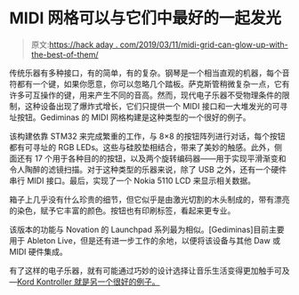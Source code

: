 # MIDI 网格可以与它们中最好的一起发光

> 原文:[https://hack aday . com/2019/03/11/midi-grid-can-glow-up-with-the-best-of-them/](https://hackaday.com/2019/03/11/midi-grid-can-glow-up-with-the-best-of-them/)

传统乐器有多种接口，有的简单，有的复杂。钢琴是一个相当直观的机器，每个音符都有一个键，如果你愿意，你可以忽略几个踏板。萨克斯管稍微复杂一点，它有许多可互操作的键，用来产生不同的音高。然而，现代电子乐器不受物理条件的限制，这种设备出现了爆炸式增长，它们只提供一个 MIDI 接口和一大堆发光的可寻址按钮。Gediminas 的 MIDI 网格构建是这种类型的一个很好的例子。

该构建依靠 STM32 来完成繁重的工作，与 8×8 的按钮阵列进行对话，每个按钮都有可寻址的 RGB LEDs。这些与硅胶垫相结合，带来了美妙的触感。此外，侧面还有 17 个用于各种目的的按钮，以及两个旋转编码器——用于实现平滑渐变和令人陶醉的滤镜扫描。对于这种类型的乐器来说，除了 USB 之外，还有一个硬件串行 MIDI 接口。最后，实现了一个 Nokia 5110 LCD 来显示相关数据。

箱子上几乎没有什么珍贵的细节，但它似乎是由激光切割的木头制成的，带有漂亮的染色，赋予它丰富的颜色。按钮也有印刷标签，看起来更专业。

该版本的功能与 Novation 的 Launchpad 系列最为相似。[Gediminas]目前主要用于 Ableton Live，但是还有进一步工作的余地，以便将该设备与其他 Daw 或 MIDI 硬件集成。

有了这样的电子乐器，就有可能通过巧妙的设计选择让音乐生活变得更加触手可及—[Kord Kontroller 就是另一个很好的例子。](https://hackaday.com/2018/11/04/redesigning-the-musical-keyboard-with-light-up-buttons/)